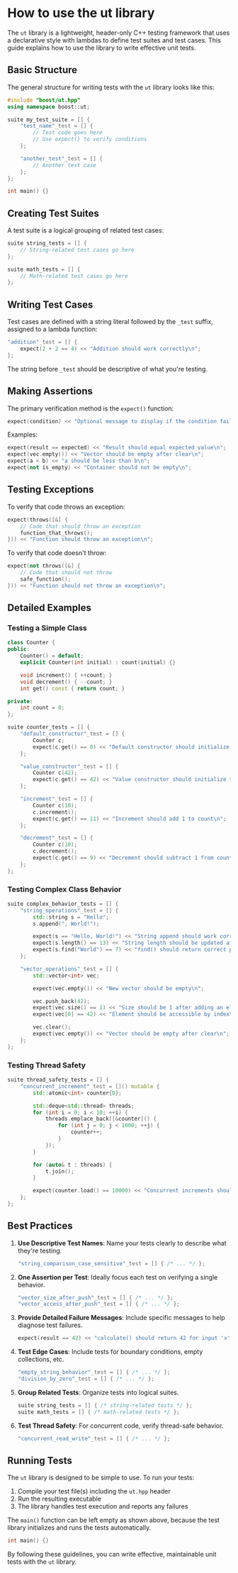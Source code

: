 # How to use the ut library

The `ut` library is a lightweight, header-only C++ testing framework that uses a declarative style with lambdas to define test suites and test cases. This guide explains how to use the library to write effective unit tests.

## Basic Structure

The general structure for writing tests with the `ut` library looks like this:

```cpp
#include "boost/ut.hpp"
using namespace boost::ut;

suite my_test_suite = [] {
    "test_name"_test = [] {
        // Test code goes here
        // Use expect() to verify conditions
    };

    "another_test"_test = [] {
        // Another test case
    };
};

int main() {}
```

## Creating Test Suites

A test suite is a logical grouping of related test cases:

```cpp
suite string_tests = [] {
    // String-related test cases go here
};

suite math_tests = [] {
    // Math-related test cases go here
};
```

## Writing Test Cases

Test cases are defined with a string literal followed by the `_test` suffix, assigned to a lambda function:

```cpp
"addition"_test = [] {
    expect(2 + 2 == 4) << "Addition should work correctly\n";
};
```

The string before `_test` should be descriptive of what you're testing.

## Making Assertions

The primary verification method is the `expect()` function:

```cpp
expect(condition) << "Optional message to display if the condition fails\n";
```

Examples:

```cpp
expect(result == expected) << "Result should equal expected value\n";
expect(vec.empty()) << "Vector should be empty after clear\n";
expect(a < b) << "a should be less than b\n";
expect(not is_empty) << "Container should not be empty\n";
```

## Testing Exceptions

To verify that code throws an exception:

```cpp
expect(throws([&] {
    // Code that should throw an exception
    function_that_throws();
})) << "Function should throw an exception\n";
```

To verify that code doesn't throw:

```cpp
expect(not throws([&] {
    // Code that should not throw
    safe_function();
})) << "Function should not throw an exception\n";
```

## Detailed Examples

### Testing a Simple Class

```cpp
class Counter {
public:
    Counter() = default;
    explicit Counter(int initial) : count(initial) {}

    void increment() { ++count; }
    void decrement() { --count; }
    int get() const { return count; }

private:
    int count = 0;
};

suite counter_tests = [] {
    "default_constructor"_test = [] {
        Counter c;
        expect(c.get() == 0) << "Default constructor should initialize to 0\n";
    };

    "value_constructor"_test = [] {
        Counter c(42);
        expect(c.get() == 42) << "Value constructor should initialize to given value\n";
    };

    "increment"_test = [] {
        Counter c(10);
        c.increment();
        expect(c.get() == 11) << "Increment should add 1 to count\n";
    };

    "decrement"_test = [] {
        Counter c(10);
        c.decrement();
        expect(c.get() == 9) << "Decrement should subtract 1 from count\n";
    };
};
```

### Testing Complex Class Behavior

```cpp
suite complex_behavior_tests = [] {
    "string_operations"_test = [] {
        std::string s = "Hello";
        s.append(", World!");

        expect(s == "Hello, World!") << "String append should work correctly\n";
        expect(s.length() == 13) << "String length should be updated after append\n";
        expect(s.find("World") == 7) << "find() should return correct position\n";
    };

    "vector_operations"_test = [] {
        std::vector<int> vec;

        expect(vec.empty()) << "New vector should be empty\n";

        vec.push_back(42);
        expect(vec.size() == 1) << "Size should be 1 after adding an element\n";
        expect(vec[0] == 42) << "Element should be accessible by index\n";

        vec.clear();
        expect(vec.empty()) << "Vector should be empty after clear\n";
    };
};
```

### Testing Thread Safety

```cpp
suite thread_safety_tests = [] {
    "concurrent_increment"_test = []() mutable {
        std::atomic<int> counter{0};

        std::deque<std::thread> threads;
        for (int i = 0; i < 10; ++i) {
            threads.emplace_back([&counter]() {
                for (int j = 0; j < 1000; ++j) {
                    counter++;
                }
            });
        }

        for (auto& t : threads) {
            t.join();
        }

        expect(counter.load() == 10000) << "Concurrent increments should result in correct count\n";
    };
};
```

## Best Practices

1. **Use Descriptive Test Names**: Name your tests clearly to describe what they're testing.
   ```cpp
   "string_comparison_case_sensitive"_test = [] { /* ... */ };
   ```

2. **One Assertion per Test**: Ideally focus each test on verifying a single behavior.
   ```cpp
   "vector_size_after_push"_test = [] { /* ... */ };
   "vector_access_after_push"_test = [] { /* ... */ };
   ```

3. **Provide Detailed Failure Messages**: Include specific messages to help diagnose test failures.
   ```cpp
   expect(result == 42) << "calculate() should return 42 for input 'x'\n";
   ```

4. **Test Edge Cases**: Include tests for boundary conditions, empty collections, etc.
   ```cpp
   "empty_string_behavior"_test = [] { /* ... */ };
   "division_by_zero"_test = [] { /* ... */ };
   ```

5. **Group Related Tests**: Organize tests into logical suites.
   ```cpp
   suite string_tests = [] { /* string-related tests */ };
   suite math_tests = [] { /* math-related tests */ };
   ```

6. **Test Thread Safety**: For concurrent code, verify thread-safe behavior.
   ```cpp
   "concurrent_read_write"_test = [] { /* ... */ };
   ```

## Running Tests

The `ut` library is designed to be simple to use. To run your tests:

1. Compile your test file(s) including the `ut.hpp` header
2. Run the resulting executable
3. The library handles test execution and reports any failures

The `main()` function can be left empty as shown above, because the test library initializes and runs the tests automatically.

```cpp
int main() {}
```

By following these guidelines, you can write effective, maintainable unit tests with the `ut` library.
